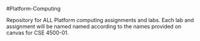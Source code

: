 #Platform-Computing

Repository for ALL Platform computing assignments and labs. 
Each lab and assignment will be named named according to the names provided on canvas for CSE 4500-01.